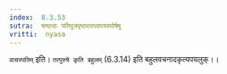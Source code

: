 ```yaml
---
index:  8.3.53
sutra:  षाष्ठ्याः पतिपुत्रपृष्ठपारपदपयस्पोषेषु
vritti:  nyasa
---
```


`वाचस्पतिम्` इति। `तत्पुरुषे कृति बहुलम्` (6.3.14) इति बहुलवचनादकृत्यपयलुक्।।

